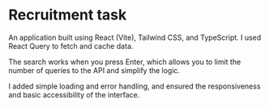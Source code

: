 # Recruitment task

An application built using React (Vite), Tailwind CSS, and TypeScript.
I used React Query to fetch and cache data.

The search works when you press Enter, which allows you to limit the number of queries to the API and simplify the logic.

I added simple loading and error handling, and ensured the responsiveness and basic accessibility of the interface.
